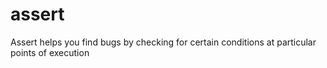 assert
======

Assert helps you find bugs by checking for certain conditions at particular points of execution